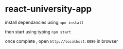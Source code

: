 # react-university-app

install dependancies using `npm install`

then start using typing `npm start` 

once complete , open `http://localhost:8080` in browser
